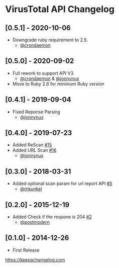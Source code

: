 # VirusTotal API Changelog

## [0.5.1] - 2020-10-06

* Downgrade ruby requirement to 2.5.
  * [@crondaemon](https://github.com/crondaemon)

## [0.5.0] - 2020-09-02

* Full rework to support API V3.
  * [@crondaemon](https://github.com/crondaemon) & [@jonnynux](https://github.com/jonnynux)
* Move to Ruby 2.6 for minimum Ruby version

## [0.4.1] - 2019-09-04

* Fixed Reponse Parsing
  * [@jonnynux](https://github.com/jonnynux) 

## [0.4.0] - 2019-07-23

* Added ReScan [#15](https://github.com/pwelch/virustotal_api/pull/15)
* Added URL Scan [#16](https://github.com/pwelch/virustotal_api/pull/16)
  * [@jonnynux](https://github.com/jonnynux)
  
## [0.3.0] - 2018-03-31

* Added optional scan param for url report API [#5](https://github.com/pwelch/virustotal_api/pull/5)
  * [@mkunkel ](https://github.com/mkunkel)

## [0.2.0] - 2015-12-19

* Added Check if the respone is 204 [#2](https://github.com/pwelch/virustotal_api/pull/2)
  * [@postmodern](https://github.com/postmodern)

## [0.1.0] - 2014-12-26

* First Release

https://keepachangelog.com
